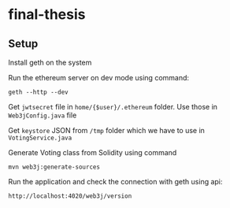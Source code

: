 # final-thesis

## Setup

Install geth on the system

Run the ethereum server on dev mode using command:
```
geth --http --dev
```

Get `jwtsecret` file in `home/{$user}/.ethereum` folder. Use those in `Web3jConfig.java` file

Get `keystore` JSON from `/tmp` folder which we have to use in `VotingService.java`

Generate Voting class from Solidity using command
```
mvn web3j:generate-sources
```

Run the application and check the connection with geth using api:
```
http://localhost:4020/web3j/version
```